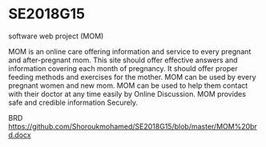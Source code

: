 # SE2018G15
software web project (MOM)

MOM is an online care offering information and service to every pregnant and after-pregnant mom. This site should offer effective answers and information covering each month of pregnancy. It should offer proper feeding methods and exercises for the mother. MOM can be used by every pregnant women and new mom. MOM can be used to help them contact with their doctor at any time easily by Online Discussion. MOM provides safe and credible information Securely.

BRD
https://github.com/Shoroukmohamed/SE2018G15/blob/master/MOM%20brd.docx
